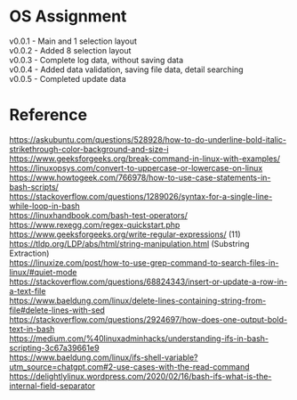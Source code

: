 # OS Assignment

v0.0.1 - Main and 1 selection layout  
v0.0.2 - Added 8 selection layout  
v0.0.3 - Complete log data, without saving data  
v0.0.4 - Added data validation, saving file data, detail searching  
v0.0.5 - Completed update data

# Reference

https://askubuntu.com/questions/528928/how-to-do-underline-bold-italic-strikethrough-color-background-and-size-i  
https://www.geeksforgeeks.org/break-command-in-linux-with-examples/  
https://linuxopsys.com/convert-to-uppercase-or-lowercase-on-linux  
https://www.howtogeek.com/766978/how-to-use-case-statements-in-bash-scripts/  
https://stackoverflow.com/questions/1289026/syntax-for-a-single-line-while-loop-in-bash  
https://linuxhandbook.com/bash-test-operators/  
https://www.rexegg.com/regex-quickstart.php  
https://www.geeksforgeeks.org/write-regular-expressions/ (11)  
https://tldp.org/LDP/abs/html/string-manipulation.html (Substring Extraction)  
https://linuxize.com/post/how-to-use-grep-command-to-search-files-in-linux/#quiet-mode  
https://stackoverflow.com/questions/68824343/insert-or-update-a-row-in-a-text-file  
https://www.baeldung.com/linux/delete-lines-containing-string-from-file#delete-lines-with-sed  
https://stackoverflow.com/questions/2924697/how-does-one-output-bold-text-in-bash  
https://medium.com/%40linuxadminhacks/understanding-ifs-in-bash-scripting-3c67a39661e9  
https://www.baeldung.com/linux/ifs-shell-variable?utm_source=chatgpt.com#2-use-cases-with-the-read-command  
https://delightlylinux.wordpress.com/2020/02/16/bash-ifs-what-is-the-internal-field-separator  
